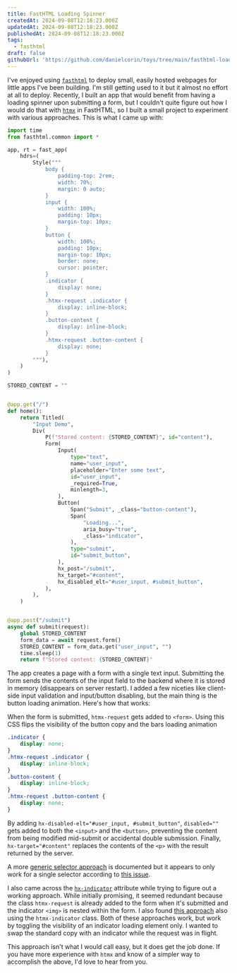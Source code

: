 ```yaml
---
title: FastHTML Loading Spinner
createdAt: 2024-09-08T12:18:23.000Z
updatedAt: 2024-09-08T12:18:23.000Z
publishedAt: 2024-09-08T12:18:23.000Z
tags:
  - fasthtml
draft: false
githubUrl: 'https://github.com/danielcorin/toys/tree/main/fasthtml-loading-spinner'
---
```


I've enjoyed using [`fasthtml`](https://fastht.ml/) to deploy small, easily hosted webpages for little apps I've been building.
I'm still getting used to it but it almost no effort at all to deploy.
Recently, I built an app that would benefit from having a loading spinner upon submitting a form, but I couldn't quite figure out how I would do that with [`htmx`](https://htmx.org/) in FastHTML, so I built a small project to experiment with various approaches.
This is what I came up with:


```python
import time
from fasthtml.common import *

app, rt = fast_app(
    hdrs=(
        Style("""
            body {
                padding-top: 2rem;
                width: 70%;
                margin: 0 auto;
            }
            input {
                width: 100%;
                padding: 10px;
                margin-top: 10px;
            }
            button {
                width: 100%;
                padding: 10px;
                margin-top: 10px;
                border: none;
                cursor: pointer;
            }
            .indicator {
                display: none;
            }
            .htmx-request .indicator {
                display: inline-block;
            }
            .button-content {
                display: inline-block;
            }
            .htmx-request .button-content {
                display: none;
            }
        """),
    )
)

STORED_CONTENT = ""


@app.get("/")
def home():
    return Titled(
        "Input Demo",
        Div(
            P(f"Stored content: {STORED_CONTENT}", id="content"),
            Form(
                Input(
                    type="text",
                    name="user_input",
                    placeholder="Enter some text",
                    id="user_input",
                    _required=True,
                    minlength=3,
                ),
                Button(
                    Span("Submit", _class="button-content"),
                    Span(
                        "Loading...",
                        aria_busy="true",
                        _class="indicator",
                    ),
                    type="submit",
                    id="submit_button",
                ),
                hx_post="/submit",
                hx_target="#content",
                hx_disabled_elt="#user_input, #submit_button",
            ),
        ),
    )


@app.post("/submit")
async def submit(request):
    global STORED_CONTENT
    form_data = await request.form()
    STORED_CONTENT = form_data.get("user_input", "")
    time.sleep(1)
    return f"Stored content: {STORED_CONTENT}"
```

The app creates a page with a form with a single text input.
Submitting the form sends the contents of the input field to the backend where it is stored in memory (disappears on server restart).
I added a few niceties like client-side input validation and input/button disabling, but the main thing is the button loading animation.
Here's how that works:

When the form is submitted, `htmx-request` gets added to `<form>`.
Using this CSS flips the visibility of the button copy and the bars loading animation

```css
.indicator {
    display: none;
}
.htmx-request .indicator {
    display: inline-block;
}
.button-content {
    display: inline-block;
}
.htmx-request .button-content {
    display: none;
}
```

By adding `hx-disabled-elt="#user_input, #submit_button"`, `disabled=""` gets added to both the `<input>` and the `<button>`, preventing the content from being modified mid-submit or accidental double submission.
Finally, `hx-target="#content"` replaces the contents of the `<p>` with the result returned by the server.

A more [generic selector approach](https://htmx.org/attributes/hx-disabled-elt/) is documented but it appears to only work for a single selector according to [this issue](https://github.com/bigskysoftware/htmx/issues/2660).

I also came across the [`hx-indicator`](https://htmx.org/attributes/hx-indicator/) attribute while trying to figure out a working approach.
While initially promising, it seemed redundant because the class `htmx-request` is already added to the form when it's submitted and the indicator `<img>` is nested within the form.
I also found [this approach](https://thevalleyofcode.com/htmx/8-loading-indicator) also using the `htmx-indicator` class.
Both of these approaches work, but work by toggling the visibility of an indicator loading element only.
I wanted to swap the standard copy with an indicator while the request was in flight.

This approach isn't what I would call easy, but it does get the job done.
If you have more experience with `htmx` and know of a simpler way to accomplish the above, I'd love to hear from you.
